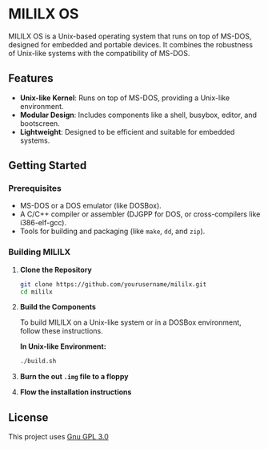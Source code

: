 # MILILX OS

MILILX OS is a Unix-based operating system that runs on top of MS-DOS, designed for embedded and portable devices. It combines the robustness of Unix-like systems with the compatibility of MS-DOS.

## Features

- **Unix-like Kernel**: Runs on top of MS-DOS, providing a Unix-like environment.
- **Modular Design**: Includes components like a shell, busybox, editor, and bootscreen.
- **Lightweight**: Designed to be efficient and suitable for embedded systems.

## Getting Started

### Prerequisites

- MS-DOS or a DOS emulator (like DOSBox).
- A C/C++ compiler or assembler (DJGPP for DOS, or cross-compilers like i386-elf-gcc).
- Tools for building and packaging (like `make`, `dd`, and `zip`).

### Building MILILX

1. **Clone the Repository**

    ```bash
    git clone https://github.com/yourusername/mililx.git
    cd mililx
    ```

2. **Build the Components**

   To build MILILX on a Unix-like system or in a DOSBox environment, follow these instructions.

   **In Unix-like Environment:**

   ```bash
   ./build.sh
   ```
3. **Burn the out `.img` file to a floppy**
4. **Flow the installation instructions**
## License

This project uses [Gnu GPL 3.0](https://www.gnu.org/licenses/gpl-3.0.en.html#license-text)

